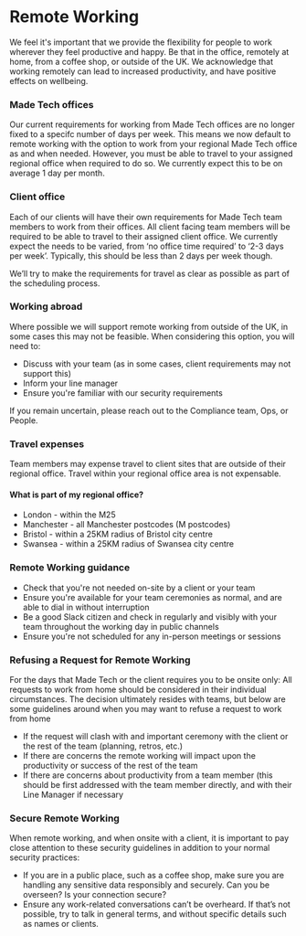 # Remote Working

We feel it's important that we provide the flexibility for people to work wherever they feel productive and happy. Be that in the office, remotely at home, from a coffee shop, or outside of the UK. We acknowledge that working remotely can lead to increased productivity, and have positive effects on wellbeing. 

### Made Tech offices
Our current requirements for working from Made Tech offices are no longer fixed to a specifc number of days per week. This means we now default to remote working with the option to work from your regional Made Tech office as and when needed. 
However, you must be able to travel to your assigned regional office when required to do so. We currently expect this to be on average 1 day per month.

### Client office
Each of our clients will have their own requirements for Made Tech team members to work from their offices. All client facing team members will be required to be able to travel to their assigned client office. We currently expect the needs to be varied, from ‘no office time required’ to ‘2-3 days per week’. Typically, this should be less than 2 days per week though. 

We’ll try to make the requirements for travel as clear as possible as part of the scheduling process. 

### Working abroad
Where possible we will support remote working from outside of the UK, in some cases this may not be feasible. 
When considering this option, you will need to: 
- Discuss with your team (as in some cases, client requirements may not support this)
- Inform your line manager
- Ensure you're familiar with our security requirements 

If you remain uncertain, please reach out to the Compliance team, Ops, or People. 

### Travel expenses
Team members may expense travel to client sites that are outside of their regional office. Travel within your regional office area is not expensable. 

#### What is part of my regional office?
- London - within the M25
- Manchester - all Manchester postcodes (M postcodes)
- Bristol - within a 25KM radius of Bristol city centre 
- Swansea - within a 25KM radius of Swansea city centre


### Remote Working guidance
- Check that you're not needed on-site by a client or your team
- Ensure you're available for your team ceremonies as normal, and are able to dial in without interruption
- Be a good Slack citizen and check in regularly and visibly with your team throughout the working day in public channels
- Ensure you're not scheduled for any in-person meetings or sessions


### Refusing a Request for Remote Working

For the days that Made Tech or the client requires you to be onsite only:
All requests to work from home should be considered in their individual circumstances. The decision ultimately resides with teams, but below are some guidelines around when you may want to refuse a request to work from home

- If the request will clash with and important ceremony with the client or the rest of the team (planning, retros, etc.)
- If there are concerns the remote working will impact upon the productivity or success of the rest of the team
- If there are concerns about productivity from a team member (this should be first addressed with the team member directly, and with their Line Manager if necessary

### Secure Remote Working

When remote working, and when onsite with a client, it is important to pay close attention to these security guidelines in addition to your normal security practices:

- If you are in a public place, such as a coffee shop, make sure you are handling any sensitive data responsibly and securely. Can you be overseen? Is your connection secure?
 - Ensure any work-related conversations can’t be overheard. If that’s not possible, try to talk in general terms, and without specific details such as names or clients.
